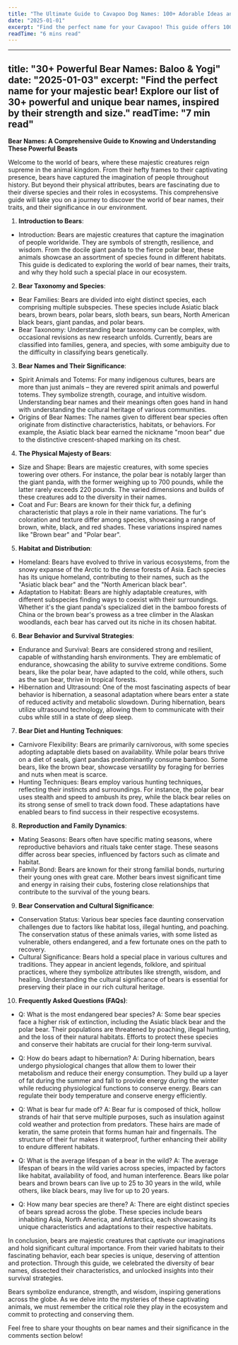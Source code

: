```yaml
---
title: "The Ultimate Guide to Cavapoo Dog Names: 100+ Adorable Ideas and Tips"
date: "2025-01-01"
excerpt: "Find the perfect name for your Cavapoo! This guide offers 100+ adorable name ideas, tips for choosing, and inspiration to help you find the ideal match for your furry friend."
readTime: "6 mins read"
---
```


---
title: "30+ Powerful Bear Names: Baloo & Yogi"
date: "2025-01-03"
excerpt: "Find the perfect name for your majestic bear! Explore our list of 30+ powerful and unique bear names, inspired by their strength and size."
readTime: "7 min read"
---

**Bear Names: A Comprehensive Guide to Knowing and Understanding These Powerful Beasts**

Welcome to the world of bears, where these majestic creatures reign supreme in the animal kingdom. From their hefty frames to their captivating presence, bears have captured the imagination of people throughout history. But beyond their physical attributes, bears are fascinating due to their diverse species and their roles in ecosystems. This comprehensive guide will take you on a journey to discover the world of bear names, their traits, and their significance in our environment.

1. **Introduction to Bears**:
- Introduction: Bears are majestic creatures that capture the imagination of people worldwide. They are symbols of strength, resilience, and wisdom. From the docile giant panda to the fierce polar bear, these animals showcase an assortment of species found in different habitats. This guide is dedicated to exploring the world of bear names, their traits, and why they hold such a special place in our ecosystem.

2. **Bear Taxonomy and Species**:
- Bear Families: Bears are divided into eight distinct species, each comprising multiple subspecies. These species include Asiatic black bears, brown bears, polar bears, sloth bears, sun bears, North American black bears, giant pandas, and polar bears.
- Bear Taxonomy: Understanding bear taxonomy can be complex, with occasional revisions as new research unfolds. Currently, bears are classified into families, genera, and species, with some ambiguity due to the difficulty in classifying bears genetically.

3. **Bear Names and Their Significance**:
- Spirit Animals and Totems: For many indigenous cultures, bears are more than just animals – they are revered spirit animals and powerful totems. They symbolize strength, courage, and intuitive wisdom. Understanding bear names and their meanings often goes hand in hand with understanding the cultural heritage of various communities.
- Origins of Bear Names: The names given to different bear species often originate from distinctive characteristics, habitats, or behaviors. For example, the Asiatic black bear earned the nickname "moon bear" due to the distinctive crescent-shaped marking on its chest.

4. **The Physical Majesty of Bears**:
- Size and Shape: Bears are majestic creatures, with some species towering over others. For instance, the polar bear is notably larger than the giant panda, with the former weighing up to 700 pounds, while the latter rarely exceeds 220 pounds. The varied dimensions and builds of these creatures add to the diversity in their names.
- Coat and Fur: Bears are known for their thick fur, a defining characteristic that plays a role in their name variations. The fur's coloration and texture differ among species, showcasing a range of brown, white, black, and red shades. These variations inspired names like "Brown bear" and "Polar bear". 

5. **Habitat and Distribution**:
- Homeland: Bears have evolved to thrive in various ecosystems, from the snowy expanse of the Arctic to the dense forests of Asia. Each species has its unique homeland, contributing to their names, such as the "Asiatic black bear" and the "North American black bear".
- Adaptation to Habitat: Bears are highly adaptable creatures, with different subspecies finding ways to coexist with their surroundings. Whether it's the giant panda's specialized diet in the bamboo forests of China or the brown bear's prowess as a tree climber in the Alaskan woodlands, each bear has carved out its niche in its chosen habitat.

6. **Bear Behavior and Survival Strategies**:
- Endurance and Survival: Bears are considered strong and resilient, capable of withstanding harsh environments. They are emblematic of endurance, showcasing the ability to survive extreme conditions. Some bears, like the polar bear, have adapted to the cold, while others, such as the sun bear, thrive in tropical forests.
- Hibernation and Ultrasound: One of the most fascinating aspects of bear behavior is hibernation, a seasonal adaptation where bears enter a state of reduced activity and metabolic slowdown. During hibernation, bears utilize ultrasound technology, allowing them to communicate with their cubs while still in a state of deep sleep.

7. **Bear Diet and Hunting Techniques**:
- Carnivore Flexibility: Bears are primarily carnivorous, with some species adopting adaptable diets based on availability. While polar bears thrive on a diet of seals, giant pandas predominantly consume bamboo. Some bears, like the brown bear, showcase versatility by foraging for berries and nuts when meat is scarce.
- Hunting Techniques: Bears employ various hunting techniques, reflecting their instincts and surroundings. For instance, the polar bear uses stealth and speed to ambush its prey, while the black bear relies on its strong sense of smell to track down food. These adaptations have enabled bears to find success in their respective ecosystems.

8. **Reproduction and Family Dynamics**:
- Mating Seasons: Bears often have specific mating seasons, where reproductive behaviors and rituals take center stage. These seasons differ across bear species, influenced by factors such as climate and habitat.
- Family Bond: Bears are known for their strong familial bonds, nurturing their young ones with great care. Mother bears invest significant time and energy in raising their cubs, fostering close relationships that contribute to the survival of the young bears.

9. **Bear Conservation and Cultural Significance**:
- Conservation Status: Various bear species face daunting conservation challenges due to factors like habitat loss, illegal hunting, and poaching. The conservation status of these animals varies, with some listed as vulnerable, others endangered, and a few fortunate ones on the path to recovery.
- Cultural Significance: Bears hold a special place in various cultures and traditions. They appear in ancient legends, folklore, and spiritual practices, where they symbolize attributes like strength, wisdom, and healing. Understanding the cultural significance of bears is essential for preserving their place in our rich cultural heritage.

10. **Frequently Asked Questions (FAQs)**:
-  Q: What is the most endangered bear species? 
 A:  Some bear species face a higher risk of extinction, including the Asiatic black bear and the polar bear. Their populations are threatened by poaching, illegal hunting, and the loss of their natural habitats. Efforts to protect these species and conserve their habitats are crucial for their long-term survival. 

- Q: How do bears adapt to hibernation? 
 A: During hibernation, bears undergo physiological changes that allow them to lower their metabolism and reduce their energy consumption. They build up a layer of fat during the summer and fall to provide energy during the winter while reducing physiological functions to conserve energy. Bears can regulate their body temperature and conserve energy efficiently. 

- Q: What is bear fur made of? 
 A: Bear fur is composed of thick, hollow strands of hair that serve multiple purposes, such as insulation against cold weather and protection from predators. These hairs are made of keratin, the same protein that forms human hair and fingernails. The structure of their fur makes it waterproof, further enhancing their ability to endure different habitats. 

- Q: What is the average lifespan of a bear in the wild? 
 A: The average lifespan of bears in the wild varies across species, impacted by factors like habitat, availability of food, and human interference. Bears like polar bears and brown bears can live up to 25 to 30 years in the wild, while others, like black bears, may live for up to 20 years. 

- Q: How many bear species are there? 
 A: There are eight distinct species of bears spread across the globe. These species include bears inhabiting Asia, North America, and Antarctica, each showcasing its unique characteristics and adaptations to their respective habitats. 

In conclusion, bears are majestic creatures that captivate our imaginations and hold significant cultural importance. From their varied habitats to their fascinating behavior, each bear species is unique, deserving of attention and protection. Through this guide, we celebrated the diversity of bear names, dissected their characteristics, and unlocked insights into their survival strategies. 

Bears symbolize endurance, strength, and wisdom, inspiring generations across the globe. As we delve into the mysteries of these captivating animals, we must remember the critical role they play in the ecosystem and commit to protecting and conserving them. 

Feel free to share your thoughts on bear names and their significance in the comments section below!